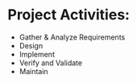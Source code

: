 # Project Activities:
* Gather & Analyze Requirements
* Design
* Implement
* Verify and Validate
* Maintain
